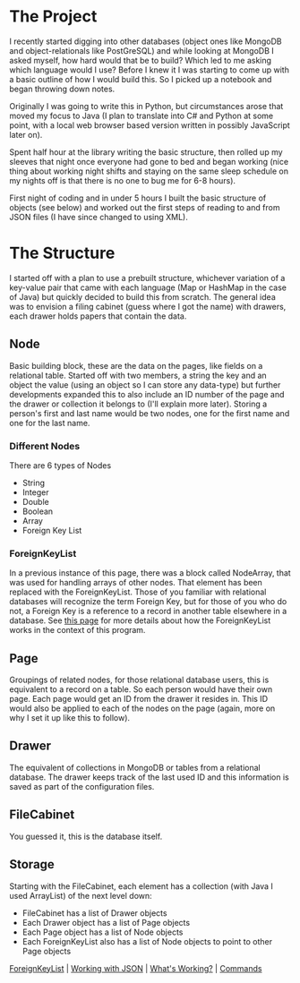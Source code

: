 # The Project

I recently started digging into other databases (object ones like MongoDB and object-relationals like PostGreSQL) and 
while looking at MongoDB I asked myself, how hard would that be to build? Which led to me asking which language would I
use? Before I knew it I was starting to come up with a basic outline of how I would build this. So I picked up a notebook
and began throwing down notes.

Originally I was going to write this in Python, but circumstances arose that moved my focus to Java (I plan to translate
into C# and Python at some point, with a local web browser based version written in possibly JavaScript later on).

Spent half hour at the library writing the basic structure, then rolled up my sleeves that night once everyone had gone to
bed and began working (nice thing about working night shifts and staying on the same sleep schedule on my nights off is
that there is no one to bug me for 6-8 hours).

First night of coding and in under 5 hours I built the basic structure of objects (see below) and worked out the first steps
of reading to and from JSON files (I have since changed to using XML).

# The Structure

I started off with a plan to use a prebuilt structure, whichever variation of a key-value pair that came with each language
(Map or HashMap in the case of Java) but quickly decided to build this from scratch. The general idea was to envision a filing
cabinet (guess where I got the name) with drawers, each drawer holds papers that contain the data.

## Node

Basic building block, these are the data on the pages, like fields on a relational table. Started off with two members, a 
string the key and an object the value (using an object so I can store any data-type) but further developments expanded 
this to also include an ID number of the page and the drawer or collection it belongs to (I'll explain more later).
Storing a person's first and last name would be two nodes, one for the first name and one for the last name.

### Different Nodes

There are 6 types of Nodes
* String
* Integer
* Double
* Boolean
* Array
* Foreign Key List

### ForeignKeyList

In a previous instance of this page, there was a block called NodeArray, that was used for handling arrays of other nodes.
That element has been replaced with the ForeignKeyList. Those of you familiar with relational databases will recognize the
term Foreign Key, but for those of you who do not, a Foreign Key is a reference to a record in another table elsewhere in a
database. See [this page](fkl.md) for more details about how the ForeignKeyList works in the context of this program.

## Page

Groupings of related nodes, for those relational database users, this is equivalent to a record on a table. So each person
would have their own page. Each page would get an ID from the drawer it resides in. This ID would also be applied to each
of the nodes on the page (again, more on why I set it up like this to follow).

## Drawer

The equivalent of collections in MongoDB or tables from a relational database. The drawer keeps track of the last used ID
and this information is saved as part of the configuration files.

## FileCabinet

You guessed it, this is the database itself.

## Storage

Starting with the FileCabinet, each element has a collection (with Java I used ArrayList) of the next level down:

* FileCabinet has a list of Drawer objects
* Each Drawer object has a list of Page objects
* Each Page object has a list of Node objects
* Each ForeignKeyList also has a list of Node objects to point to other Page objects

[ForeignKeyList](fkl.md) | [Working with JSON](xml.md) | [What's Working?](whatworks.md) | [Commands](commands.md)
